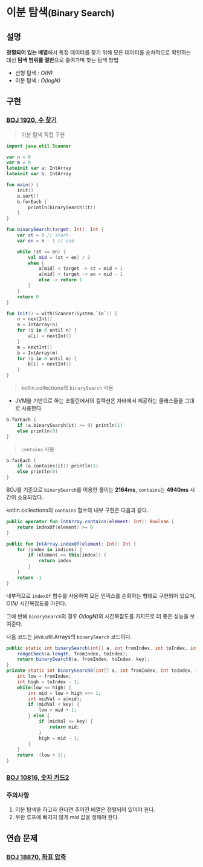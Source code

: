 # 이분 탐색<small>(Binary Search)</small>

## 설명

<b>정렬되어 있는 배열</b>에서 특정 데이터를 찾기 위해 모든 데이터를 순차적으로 확인하는 대신 <b>탐색 범위를 절반</b>으로 줄여가며 찾는 탐색 방법

- 선형 탐색 : <i>O(N)</i>
- 이분 탐색 : <i>O(logN)</i>

## 구현

### [BOJ 1920, 수 찾기](https://www.acmicpc.net/problem/1920)

> 이분 탐색 직접 구현

```kotlin
import java.util.Scanner

var n = 0
var m = 0
lateinit var a: IntArray
lateinit var b: IntArray

fun main() {
    init()
    a.sort()
    b.forEach {
        println(binarySearch(it))
    }
}

fun binarySearch(target: Int): Int {
    var st = 0 // start
    var en = n - 1 // end

    while (st <= en) {
        val mid = (st + en) / 2
        when {
            a[mid] < target -> st = mid + 1
            a[mid] > target -> en = mid - 1
            else -> return 1
        }
    }
    return 0
}

fun init() = with(Scanner(System.`in`)) {
    n = nextInt()
    a = IntArray(n)
    for (i in 0 until n) {
        a[i] = nextInt()
    }
    m = nextInt()
    b = IntArray(m)
    for (i in 0 until m) {
        b[i] = nextInt()
    }
}
```

> kotlin.collections의 `binarySearch` 사용

- JVM을 기반으로 하는 코틀린에서의 컬렉션은 자바에서 제공하는 클래스들을 그대로 사용한다.

```kotlin
b.forEach {
    if (a.binarySearch(it) >= 0) println(1)
    else println(0)
}
```

> `contains` 사용

```kotlin
b.forEach {
    if (a.contains(it)) println(1)
    else println(0)
}
```

BOJ를 기준으로 `binarySearch`를 이용한 풀이는 **2164ms**, `contains`는 **4940ms** 시간이 소요되었다.

kotlin.collections의 `contains` 함수의 내부 구현은 다음과 같다.

```kotlin
public operator fun IntArray.contains(element: Int): Boolean {
    return indexOf(element) >= 0
}

public fun IntArray.indexOf(element: Int): Int {
    for (index in indices) {
        if (element == this[index]) {
            return index
        }
    }
    return -1
}
```

내부적으로 `indexOf` 함수를 사용하여 모든 인덱스를 순회하는 형태로 구현되어 있으며, <i>O(N)</i> 시간복잡도를 가진다.

그에 반해 `binarySearch`의 경우 <i>O(logN)</i>의 시간복잡도를 가지므로 더 좋은 성능을 보여준다.

다음 코드는 java.util.Arrays의 `binarySearch` 코드이다.

```java
public static int binarySearch(int[] a, int fromIndex, int toIndex, int key) {
    rangeCheck(a.length, fromIndex, toIndex);
    return binarySearch0(a, fromIndex, toIndex, key);
}
private static int binarySearch0(int[] a, int fromIndex, int toIndex, int key) {
    int low = fromIndex;
    int high = toIndex - 1;
    while(low <= high) {
        int mid = low + high >>> 1;
        int midVal = a[mid];
        if (midVal < key) {
            low = mid + 1;
        } else {
            if (midVal <= key) {
                return mid;
            }
            high = mid - 1;
        }
    }
    return -(low + 1);
}
```

### [BOJ 10816, 숫자 카드2](https://www.acmicpc.net/problem/10816)






### 주의사항

1. 이분 탐색을 하고자 한다면 주어진 배열은 정렬되어 있어야 한다.
2. 무한 루프에 빠지지 않게 mid 값을 정해야 한다.



## 연습 문제

### [BOJ 18870, 좌표 압축](https://www.acmicpc.net/problem/18870)

```kotlin

```